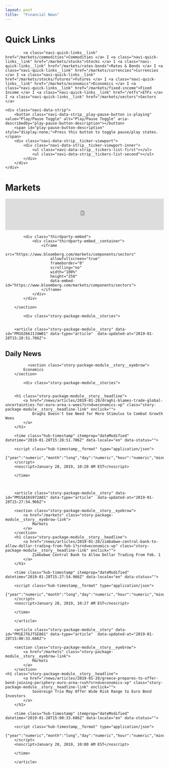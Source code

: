 ```yaml
---
layout: post
title:  "Financial News"
---
```


<div class="navi-markets-bar">
	<h1 class="section-front-header-module__title">Quick Links</h1>

            <a class="navi-quick-links__link" href="/markets/commodities">Commodities </a> I <a class="navi-quick-links__link" href="/markets/stocks">Stocks </a> I <a class="navi-quick-links__link" href="/markets/rates-bonds">Rates & Bonds </a> I <a class="navi-quick-links__link" href="/markets/currencies">Currencies </a> I <a class="navi-quick-links__link" href="/markets/stocks/futures">Futures </a> I <a class="navi-quick-links__link" href="/markets/economics">Economics </a> I <a class="navi-quick-links__link" href="/markets/fixed-income">Fixed Income </a> I <a class="navi-quick-links__link" href="/etfs">ETFs </a> I <a class="navi-quick-links__link" href="/markets/sectors">Sectors </a>

    <div class="navi-data-strip">
        <button class="navi-data-strip__play-pause-button is-playing" value="Play/Pause Toggle" alt="Play/Pause Toggle" aria-describedby="play-pause-button-description"></button>
        <span id="play-pause-button-description" style="display:none;">Press this button to toggle pause/play states.</span>
        <div class="navi-data-strip__ticker-viewport">
			<div class="navi-data-strip__ticker-viewport-inner">
				<ul class="navi-data-strip__tickers-list-first"></ul>
                <ul class="navi-data-strip__tickers-list-second"></ul>
            </div>
        </div>
    </div>
</div>

<h1 class="section-front-header-module__title">Markets</h1>

<div class="thirdparty-embed">
                <div class="thirdparty-embed__container">
                    <iframe
                        src="https://www.bloomberg.com/markets/components/data-drawer?linksType=tout&showTabs=true"
                        allowfullscreen="true"
                        frameborder="0"
                        scrolling="no"
                        width="100%"
                        height="100"
                        data-embed-id="https://www.bloomberg.com/markets/components/data-drawer?linksType=tout&showTabs=true">
										</iframe>
                </div>
 </div>

<section class="embed-module" id="sector_performance" data-variation="">

            <div class="thirdparty-embed">
                <div class="thirdparty-embed__container">
                    <iframe
                        src="https://www.bloomberg.com/markets/components/sectors"
                        allowfullscreen="true"
                        frameborder="0"
                        scrolling="no"
                        width="100%"
                        height="250"
                        data-embed-id="https://www.bloomberg.com/markets/components/sectors">
                    </iframe>
                </div>
            </div>

        </section>


<section class="story-package-module" id="story_package" data-theme="" data-variation="4_up_heds_only">


            <div class="story-package-module__stories">


        <article class="story-package-module__story" data-id="PM1OZ66JIJUW01" data-type="article"  data-updated-at="2019-01-28T15:28:51.706Z">

<h2 class="section-front-header-module__title">Daily News</h2>

			  <section class="story-package-module__story__eyebrow">
            Economics
        </section>
        
<section class="story-package-module" id="hub_story_package" data-theme="" data-variation="4_up_deks">
            
            
            <div class="story-package-module__stories">


		<h1 class="story-package-module__story__headline">
            <a href="/news/articles/2019-01-28/draghi-blames-trade-global-uncertainties-for-euro-area-s-woes?srnd=economics-vp" class="story-package-module__story__headline-link" onclick="">
                Draghi Doesn't See Need for More Stimulus to Combat Growth Woes
            </a>
        </h1>

        <time class="hub-timestamp" itemprop="dateModified" datetime="2019-01-28T15:28:51.706Z" data-locale="en" data-status="">

        <script class="hub-timestamp__format" type="application/json">
            {"year":"numeric","month":"long","day":"numeric","hour":"numeric","minute":"numeric","timeZoneName":"short"}
        </script>
        <noscript>January 28, 2019, 10:28 AM EST</noscript>

        </time>

        

        <article class="story-package-module__story" data-id="PM1SAI6S972A01" data-type="article"  data-updated-at="2019-01-28T15:27:54.966Z">

        <section class="story-package-module__story__eyebrow">
            <a href="/markets" class="story-package-module__story__eyebrow-link">
                Markets
            </a>
        </section>
		<h1 class="story-package-module__story__headline">
            <a href="/news/articles/2019-01-28/zimbabwe-central-bank-to-allow-dollar-trading-from-feb-1?srnd=economics-vp" class="story-package-module__story__headline-link" onclick="">
                Zimbabwe Central Bank to Allow Dollar Trading From Feb. 1
            </a>
        </h1>

        <time class="hub-timestamp" itemprop="dateModified" datetime="2019-01-28T15:27:54.966Z" data-locale="en" data-status="">

        <script class="hub-timestamp__format" type="application/json">
            {"year":"numeric","month":"long","day":"numeric","hour":"numeric","minute":"numeric","timeZoneName":"short"}
        </script>
        <noscript>January 28, 2019, 10:27 AM EST</noscript>

        </time>

        </article>

        <article class="story-package-module__story" data-id="PM1EJT6JTSE801" data-type="article"  data-updated-at="2019-01-28T15:00:33.686Z">

        <section class="story-package-module__story__eyebrow">
            <a href="/markets" class="story-package-module__story__eyebrow-link">
                Markets
            </a>
        </section>
    <h1 class="story-package-module__story__headline">
            <a href="/news/articles/2019-01-28/greece-prepares-to-offer-bond-joining-periphery-euro-area-rush?srnd=economics-vp" class="story-package-module__story__headline-link" onclick="">
                Sovereign Trio May Offer Wide Risk Range to Euro Bond Investors
            </a>
        </h1>

        <time class="hub-timestamp" itemprop="dateModified" datetime="2019-01-28T15:00:33.686Z" data-locale="en" data-status="">

        <script class="hub-timestamp__format" type="application/json">
            {"year":"numeric","month":"long","day":"numeric","hour":"numeric","minute":"numeric","timeZoneName":"short"}
        </script>
        <noscript>January 28, 2019, 10:00 AM EST</noscript>

        </time>

        </article>
   
 </div>
